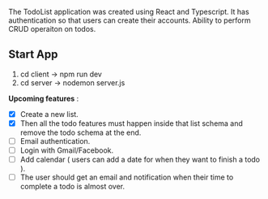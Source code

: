 The TodoList application was created using React and Typescript.
It has authentication so that users can create their accounts.
Ability to perform CRUD operaiton on todos.

## Start App

1. cd client -> npm run dev
2. cd server -> nodemon server.js

**Upcoming features** :

- [x] Create a new list.
- [x] Then all the todo features must happen inside that list schema and remove the todo schema at the end.
- [ ] Email authentication.
- [ ] Login with Gmail/Facebook.
- [ ] Add calendar ( users can add a date for when they want to finish a todo ).
- [ ] The user should get an email and notification when their time to complete a todo is almost over.
